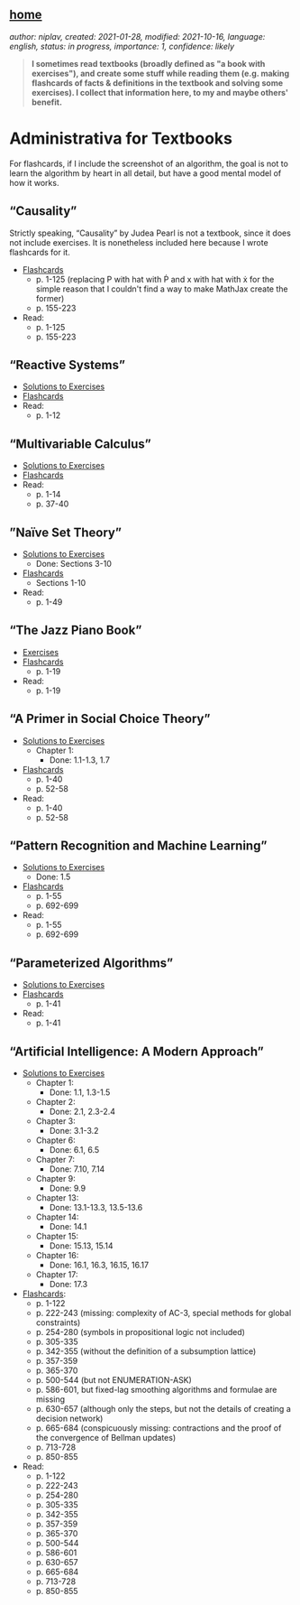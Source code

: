 [home](./index.md)
-------------------

*author: niplav, created: 2021-01-28, modified: 2021-10-16, language: english, status: in progress, importance: 1, confidence: likely*

> __I sometimes read textbooks (broadly defined as "a book with
exercises"), and create some stuff while reading them (e.g. making
flashcards of facts & definitions in the textbook and solving some
exercises). I collect that information here, to my and maybe others'
benefit.__

Administrativa for Textbooks
============================

<!--TODO: Add Programming in Lua-->

For flashcards, if I include the screenshot of an algorithm, the goal
is not to learn the algorithm by heart in all detail, but have a good
mental model of how it works.

“Causality”
-----------

Strictly speaking, “Causality” by Judea Pearl is not a textbook,
since it does not include exercises. It is nonetheless included here
because I wrote flashcards for it.

* [Flashcards](./flash/causality.apkg)
	* p. 1-125 (replacing P with hat with Ṗ and x with hat with ẋ for the simple reason that I couldn't find a way to make MathJax create the former)
	* p. 155-223
* Read:
	* p. 1-125
	* p. 155-223

“Reactive Systems”
-------------------

* [Solutions to Exercises](./rs_solutions.md)
* [Flashcards](./flash/reactive_systems.apkg)
* Read:
	* p. 1-12

“Multivariable Calculus”
------------------------

* [Solutions to Exercises](./mc_solutions.md)
* [Flashcards](./flash/multivariable_calculus.apkg)
* Read:
	* p. 1-14
	* p. 37-40

”Naïve Set Theory”
------------------

* [Solutions to Exercises](./nst_solutions.md)
	* Done: Sections 3-10
* [Flashcards](./flash/naïve_set_theory.apkg)
	* Sections 1-10
* Read:
	* p. 1-49

“The Jazz Piano Book”
---------------------

* [Exercises](./tjpb_exercises.md)
* [Flashcards](./flash/the_jazz_piano_book.apkg)
	* p. 1-19
* Read:
	* p. 1-19

“A Primer in Social Choice Theory”
-----------------------------------

* [Solutions to Exercises](./apisct_solutions.md)
	* Chapter 1:
		* Done: 1.1-1.3, 1.7
* [Flashcards](./flash/a_primer_in_social_choice_theory.apkg)
	* p. 1-40
	* p. 52-58
* Read:
	* p. 1-40
	* p. 52-58

“Pattern Recognition and Machine Learning”
------------------------------------------

* [Solutions to Exercises](./praml_solutions.md)
	* Done: 1.5
* [Flashcards](./flash/pattern_recognition_and_machine_learning.apkg)
	* p. 1-55
	* p. 692-699
* Read:
	* p. 1-55
	* p. 692-699

“Parameterized Algorithms”
--------------------------

* [Solutions to Exercises](./pa_solutions.md)
* [Flashcards](./flash/parameterized_algorithms.apkg)
	* p. 1-41
* Read:
	* p. 1-41

“Artificial Intelligence: A Modern Approach”
---------------------------------------------

* [Solutions to Exercises](./aima_solutions.md)
	* Chapter 1:
		* Done: 1.1, 1.3-1.5
	* Chapter 2:
		* Done: 2.1, 2.3-2.4
	* Chapter 3:
		* Done: 3.1-3.2
	* Chapter 6:
		* Done: 6.1, 6.5
	* Chapter 7:
		* Done: 7.10, 7.14
	* Chapter 9:
		* Done: 9.9
	* Chapter 13:
		* Done: 13.1-13.3, 13.5-13.6
	* Chapter 14:
		* Done: 14.1
	* Chapter 15:
		* Done: 15.13, 15.14
	* Chapter 16:
		* Done: 16.1, 16.3, 16.15, 16.17
	* Chapter 17:
		* Done: 17.3
* [Flashcards](./flash/artificial_intelligence_a_modern_approach.apkg):
	* p. 1-122
	* p. 222-243 (missing: complexity of AC-3, special methods for global constraints)
	* p. 254-280 (symbols in propositional logic not included)
	* p. 305-335
	* p. 342-355 (without the definition of a subsumption lattice)
	* p. 357-359
	* p. 365-370
	* p. 500-544 (but not ENUMERATION-ASK)
	* p. 586-601, but fixed-lag smoothing algorithms and formulae are missing
	* p. 630-657 (although only the steps, but not the details of creating a decision network)
	* p. 665-684 (conspicuously missing: contractions and the proof of the convergence of Bellman updates)
	* p. 713-728
	* p. 850-855
* Read:
	* p. 1-122
	* p. 222-243
	* p. 254-280
	* p. 305-335
	* p. 342-355
	* p. 357-359
	* p. 365-370
	* p. 500-544
	* p. 586-601
	* p. 630-657
	* p. 665-684
	* p. 713-728
	* p. 850-855
